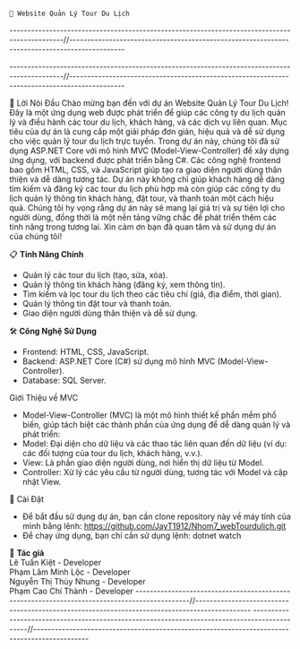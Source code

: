                                                                                 📌 Website Quản Lý Tour Du Lịch



---------------------------------------------------------------------------------------------//---------------------------------------------------------------------------------------------

---------------------------------------------------------------------------------------------//---------------------------------------------------------------------------------------------

📝 Lời Nói Đầu
Chào mừng bạn đến với dự án Website Quản Lý Tour Du Lịch! Đây là một ứng dụng web được phát triển để giúp các công ty du lịch quản lý và điều hành các tour du lịch, khách hàng, và các dịch vụ liên quan. Mục tiêu của dự án là cung cấp một giải pháp đơn giản, hiệu quả và dễ sử dụng cho việc quản lý tour du lịch trực tuyến.
Trong dự án này, chúng tôi đã sử dụng ASP.NET Core với mô hình MVC (Model-View-Controller) để xây dựng ứng dụng, với backend được phát triển bằng C#. Các công nghệ frontend bao gồm HTML, CSS, và JavaScript giúp tạo ra giao diện người dùng thân thiện và dễ dàng tương tác.
Dự án này không chỉ giúp khách hàng dễ dàng tìm kiếm và đăng ký các tour du lịch phù hợp mà còn giúp các công ty du lịch quản lý thông tin khách hàng, đặt tour, và thanh toán một cách hiệu quả.
Chúng tôi hy vọng rằng dự án này sẽ mang lại giá trị và sự tiện lợi cho người dùng, đồng thời là một nền tảng vững chắc để phát triển thêm các tính năng trong tương lai.
Xin cảm ơn bạn đã quan tâm và sử dụng dự án của chúng tôi!

📋 **Tính Năng Chính**
- Quản lý các tour du lịch (tạo, sửa, xóa).
- Quản lý thông tin khách hàng (đăng ký, xem thông tin).
- Tìm kiếm và lọc tour du lịch theo các tiêu chí (giá, địa điểm, thời gian).
- Quản lý thông tin đặt tour và thanh toán.
- Giao diện người dùng thân thiện và dễ sử dụng.

🛠️ **Công Nghệ Sử Dụng**
- Frontend: HTML, CSS, JavaScript.
- Backend: ASP.NET Core (C#) sử dụng mô hình MVC (Model-View-Controller).
- Database: SQL Server.

Giới Thiệu về MVC
- Model-View-Controller (MVC) là một mô hình thiết kế phần mềm phổ biến, giúp tách biệt các thành phần của ứng dụng để dễ dàng quản lý và phát triển:
- Model: Đại diện cho dữ liệu và các thao tác liên quan đến dữ liệu (ví dụ: các đối tượng của tour du lịch, khách hàng, v.v.).
- View: Là phần giao diện người dùng, nơi hiển thị dữ liệu từ Model.
- Controller: Xử lý các yêu cầu từ người dùng, tương tác với Model và cập nhật View.

📌 Cài Đặt
- Để bắt đầu sử dụng dự án, bạn cần clone repository này về máy tính của mình bằng lệnh:
https://github.com/JayT1912/Nhom7_webTourdulich.git
- Để chạy ứng dụng, bạn chỉ cần sử dụng lệnh:
dotnet watch

🚀 **Tác giả**  
Lê Tuấn Kiệt - Developer  
Phạm Lâm Minh Lộc - Developer  
Nguyễn Thị Thùy Nhung - Developer  
Phạm Cao Chí Thành - Developer 
---------------------------------------------------------------------------------------------//---------------------------------------------------------------------------------------------
---------------------------------------------------------------------------------------------//---------------------------------------------------------------------------------------------
